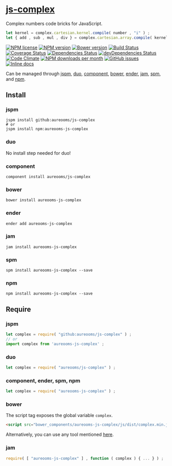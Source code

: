 [js-complex](http://aureooms.github.io/js-complex)
==

Complex numbers code bricks for JavaScript.

```js
let kernel = complex.cartesian.kernel.compile( number , "i" ) ;
let { add , sub , mul , div } = complex.cartesian.array.compile( kernel ) ;
```

[![NPM license](http://img.shields.io/npm/l/aureooms-js-complex.svg?style=flat)](https://raw.githubusercontent.com/aureooms/js-complex/master/LICENSE)
[![NPM version](http://img.shields.io/npm/v/aureooms-js-complex.svg?style=flat)](https://www.npmjs.org/package/aureooms-js-complex)
[![Bower version](http://img.shields.io/bower/v/aureooms-js-complex.svg?style=flat)](http://bower.io/search/?q=aureooms-js-complex)
[![Build Status](http://img.shields.io/travis/aureooms/js-complex.svg?style=flat)](https://travis-ci.org/aureooms/js-complex)
[![Coverage Status](http://img.shields.io/coveralls/aureooms/js-complex.svg?style=flat)](https://coveralls.io/r/aureooms/js-complex)
[![Dependencies Status](http://img.shields.io/david/aureooms/js-complex.svg?style=flat)](https://david-dm.org/aureooms/js-complex#info=dependencies)
[![devDependencies Status](http://img.shields.io/david/dev/aureooms/js-complex.svg?style=flat)](https://david-dm.org/aureooms/js-complex#info=devDependencies)
[![Code Climate](http://img.shields.io/codeclimate/github/aureooms/js-complex.svg?style=flat)](https://codeclimate.com/github/aureooms/js-complex)
[![NPM downloads per month](http://img.shields.io/npm/dm/aureooms-js-complex.svg?style=flat)](https://www.npmjs.org/package/aureooms-js-complex)
[![GitHub issues](http://img.shields.io/github/issues/aureooms/js-complex.svg?style=flat)](https://github.com/aureooms/js-complex/issues)
[![Inline docs](http://inch-ci.org/github/aureooms/js-complex.svg?branch=master&style=shields)](http://inch-ci.org/github/aureooms/js-complex)

Can be managed through [jspm](https://github.com/jspm/jspm-cli),
[duo](https://github.com/duojs/duo),
[component](https://github.com/componentjs/component),
[bower](https://github.com/bower/bower),
[ender](https://github.com/ender-js/Ender),
[jam](https://github.com/caolan/jam),
[spm](https://github.com/spmjs/spm),
and [npm](https://github.com/npm/npm).

## Install

### jspm
```terminal
jspm install github:aureooms/js-complex
# or
jspm install npm:aureooms-js-complex
```
### duo
No install step needed for duo!

### component
```terminal
component install aureooms/js-complex
```

### bower
```terminal
bower install aureooms-js-complex
```

### ender
```terminal
ender add aureooms-js-complex
```

### jam
```terminal
jam install aureooms-js-complex
```

### spm
```terminal
spm install aureooms-js-complex --save
```

### npm
```terminal
npm install aureooms-js-complex --save
```

## Require
### jspm
```js
let complex = require( "github:aureooms/js-complex" ) ;
// or
import complex from 'aureooms-js-complex' ;
```
### duo
```js
let complex = require( "aureooms/js-complex" ) ;
```

### component, ender, spm, npm
```js
let complex = require( "aureooms-js-complex" ) ;
```

### bower
The script tag exposes the global variable `complex`.
```html
<script src="bower_components/aureooms-js-complex/js/dist/complex.min.js"></script>
```
Alternatively, you can use any tool mentioned [here](http://bower.io/docs/tools/).

### jam
```js
require( [ "aureooms-js-complex" ] , function ( complex ) { ... } ) ;
```
